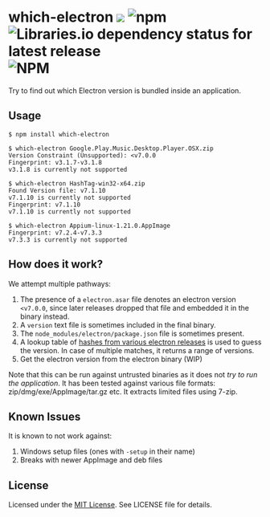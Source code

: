 # which-electron ![](https://img.shields.io/badge/Status-Beta-orange) ![npm](https://img.shields.io/npm/v/which-electron) ![Libraries.io dependency status for latest release](https://img.shields.io/librariesio/release/npm/which-electron) ![NPM](https://img.shields.io/npm/l/which-electron)

Try to find out which Electron version is bundled inside an application.

## Usage

```shell
$ npm install which-electron

$ which-electron Google.Play.Music.Desktop.Player.OSX.zip
Version Constraint (Unsupported): <v7.0.0
Fingerprint: v3.1.7-v3.1.8
v3.1.8 is currently not supported

$ which-electron HashTag-win32-x64.zip
Found Version file: v7.1.10
v7.1.10 is currently not supported
Fingerprint: v7.1.10
v7.1.10 is currently not supported

$ which-electron Appium-linux-1.21.0.AppImage
Fingerprint: v7.2.4-v7.3.3
v7.3.3 is currently not supported
```

## How does it work?

We attempt multiple pathways:

1. The presence of a `electron.asar` file denotes an electron version `<v7.0.0`, since later releases dropped that file and embedded it in the binary instead.
2. A `version` text file is sometimes included in the final binary.
3. The `node_modules/electron/package.json` file is sometimes present.
4. A lookup table of [hashes from various electron releases](https://github.com/captn3m0/electron-fingerprints/) is used to guess the version. In case of multiple matches, it returns a range of versions.
5. Get the electron version from the electron binary (WIP)

Note that this can be run against untrusted binaries as it does not _try to run the application_. It has been tested against various file formats: zip/dmg/exe/AppImage/tar.gz etc. It extracts limited files using 7-zip.

## Known Issues

It is known to not work against:

1. Windows setup files (ones with `-setup` in their name)
2. Breaks with newer AppImage and deb files

## License

Licensed under the [MIT License](https://nemo.mit-license.org/). See LICENSE file for details.
